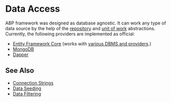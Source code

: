 # Data Access

ABP framework was designed as database agnostic. It can work any type of data source by the help of the [repository](../architecture/domain-driven-design/repositories.md) and [unit of work](../architecture/domain-driven-design/unit-of-work.md) abstractions. Currently, the following providers are implemented as official:

* [Entity Framework Core](./entity-framework-core) (works with [various DBMS and providers](https://docs.microsoft.com/en-us/ef/core/providers/).)
* [MongoDB](./mongodb)
* [Dapper](./dapper)

## See Also

* [Connection Strings](../fundamentals/connection-strings.md)
* [Data Seeding](../infrastructure/data-seeding.md)
* [Data Filtering](../infrastructure/data-filtering.md)